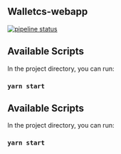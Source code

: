 ## Walletcs-webapp

<a href="https://gitlab.com/walletcs/walletcs-webapp/commits/master"><img alt="pipeline status" src="https://gitlab.com/walletcs/walletcs-webapp/badges/master/pipeline.svg" /></a>

## Available Scripts

In the project directory, you can run:

### `yarn start`


## Available Scripts

In the project directory, you can run:

### `yarn start`
